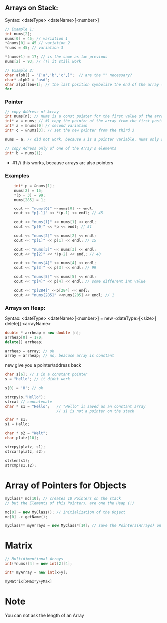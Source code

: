## Arrays on Stack:
Syntax: \<dateType> \<dateName>[\<number>]<br>
```cpp
// Example 1:
int nums[2];
nums[0] = 45; // variation 1
*&nums[0] = 45 // variation 2
*nums = 45; // variation 3

*(nums+1) = 17; // is the same as the previous
nums[2] = 93; // (!) it still work

// Example 2:
char alph[] = "{'a','b','c',}";  // are the "" necessary?
char* alph2 = "asd";
char alp3[len+1]; // the last position symbolize the end of the array (also written as /0)
for
```

### Pointer
```cpp
// copy Address of Array
int nums[n]; // nums is a const pointer for the first value of the array
int* a = nums; // #1 copy the pointer of the array from the first position
int* a = &nums[0] // second variation
int* c = &nums[3]; // set the new pointer from the third 3

nums = a; // did not work, because a is a pointer variable, nums only a P.

// copy Adress only of one of the Array's elements
int* b = nums[1];
```
- #1 // this works, because arrays are also pointers




### Examples
```cpp
    int* p = &nums[1];
    nums[2] = 15;
    *(p + 3) = 99;
    nums[285] = 1;

    cout << "nums[0]" <<nums[0] << endl;
    cout << "p[-1]" << *(p-1) << endl; // 45

    cout << "nums[1]" << nums[1] << endl;    
    cout << "p[0]" << *p << endl; // 51

    cout << "nums[2]" << nums[2] << endl;
    cout << "p[1]" << p[1] << endl; // 15

    cout << "nums[3]" << nums[3] << endl;
    cout << "p[2]" << *(p+2) << endl; // 48

    cout << "nums[4]" << nums[4] << endl;
    cout << "p[3]" << p[3] << endl; // 99

    cout << "nums[5]" << nums[5] << endl;
    cout << "p[4]" << p[4] << endl; // some different int value

    cout << "p[284]" <<p[284] << endl;
    cout << "nums[285]" <<nums[285] << endl; // 1

```






### Arrays on Heap:
Syntax: \<dateType> \<dateName>[\<number>] = new \<dateType>[\<size>]<br> 
delete[] \<arrayName>



```cpp
double * arrheap = new double [n];
arrheap[0] = 170;
delete[] arrheap;

arrheap = array; // ok
array = arrheap; // no, beacuse array is constant
```
new give you a pointer/address back




```cpp
char s[6]; // s in a constant pointer
s = "Hello"; // it didnt work

s[0] = 'H'; // ok

strcpy(s,"Hello");
strcat // concatenate
char * s1 = "Hello";   // "Hello" is saved as an constant array
                       // s1 is not a pointer on the stack 
```

```cpp
char * s1;
s1 = Hallo;

char * s2 = "Welt";
char platz[10];

strcpy(platz, s1);
strcar(platz, s2);

strlen(s1);
strcmp(s1,s2);
```

# Array of Pointers for Objects
```cpp
myClass* mc[10]; // creates 10 Pointers on the stack
// but the Elements of this Pointers, are one the Heap (!)

mc[0] = new MyClass(); // Initialization of the Object
mc[0] -> getName();

myClass** myArrays = new MyClass*[10]; // save the Pointers(Arrays) on the Heap
```


# Matrix
```cpp
// Multidimentional Arrays
int(*nums)[4] = new int[2][4];  

int* myArray = new int[x+y];

myMatrix[xMax*y+yMax]
```

# Note
You can not ask the length of an Array

